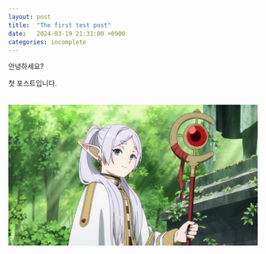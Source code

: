 ```yaml
---
layout: post
title:  "The first test post"
date:   2024-03-19 21:31:00 +0900
categories: incomplete
---
```


안녕하세요?

첫 포스트입니다.
<br>
<br>
<br>
![test image](/assets/img/2024-03-19-The-first-test-post/test1.jpeg)